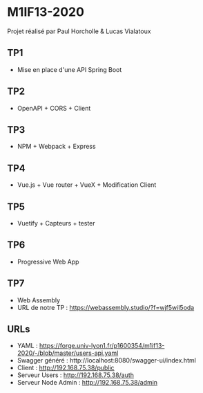 # M1IF13-2020

Projet réalisé par Paul Horcholle & Lucas Vialatoux

## TP1
- Mise en place d'une API Spring Boot

## TP2
- OpenAPI + CORS + Client

## TP3
- NPM + Webpack + Express

## TP4
- Vue.js + Vue router + VueX + Modification Client

## TP5
- Vuetify + Capteurs + tester

## TP6
- Progressive Web App

## TP7
- Web Assembly
- URL de notre TP : https://webassembly.studio/?f=wjf5wil5oda

## URLs
- YAML : https://forge.univ-lyon1.fr/p1600354/m1if13-2020/-/blob/master/users-api.yaml
- Swagger généré : http://localhost:8080/swagger-ui/index.html
- Client : http://192.168.75.38/public
- Serveur Users : http://192.168.75.38/auth
- Serveur Node Admin : http://192.168.75.38/admin
